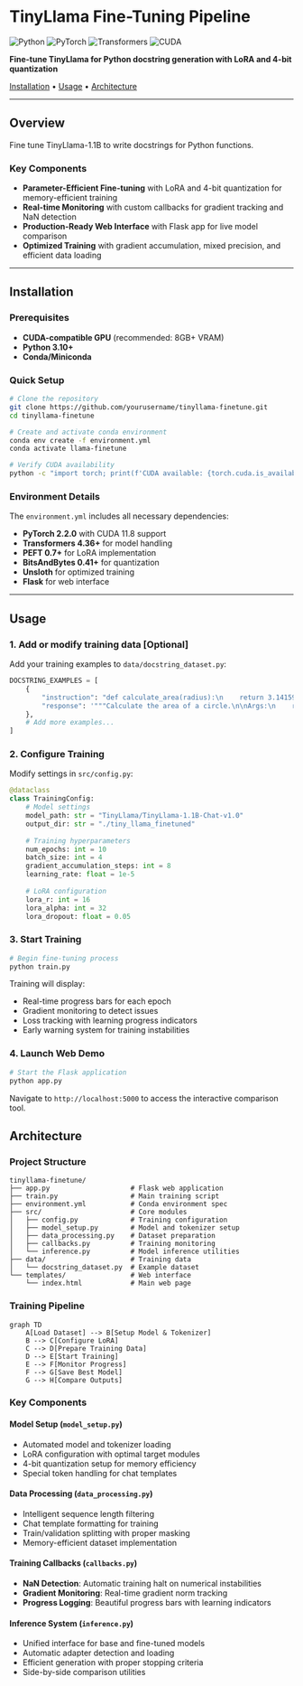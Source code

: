 # TinyLlama Fine-Tuning Pipeline

![Python](https://img.shields.io/badge/python-3.10+-blue.svg?style=for-the-badge&logo=python&logoColor=white)
![PyTorch](https://img.shields.io/badge/PyTorch-2.2.0-EE4C2C?style=for-the-badge&logo=pytorch&logoColor=white)
![Transformers](https://img.shields.io/badge/Transformers-4.36+-yellow?style=for-the-badge)
![CUDA](https://img.shields.io/badge/CUDA-11.8-76B900?style=for-the-badge&logo=nvidia&logoColor=white)

**Fine-tune TinyLlama for Python docstring generation with LoRA and 4-bit quantization**

[Installation](#installation) • [Usage](#usage) • [Architecture](#architecture)

---

## Overview

Fine tune TinyLlama-1.1B to write docstrings for Python functions.

### Key Components

- **Parameter-Efficient Fine-tuning** with LoRA and 4-bit quantization for memory-efficient training
- **Real-time Monitoring** with custom callbacks for gradient tracking and NaN detection  
- **Production-Ready Web Interface** with Flask app for live model comparison
- **Optimized Training** with gradient accumulation, mixed precision, and efficient data loading

---

## Installation

### Prerequisites

- **CUDA-compatible GPU** (recommended: 8GB+ VRAM)
- **Python 3.10+**
- **Conda/Miniconda**

### Quick Setup

```bash
# Clone the repository
git clone https://github.com/yourusername/tinyllama-finetune.git
cd tinyllama-finetune

# Create and activate conda environment
conda env create -f environment.yml
conda activate llama-finetune

# Verify CUDA availability
python -c "import torch; print(f'CUDA available: {torch.cuda.is_available()}')"
```

### Environment Details

The `environment.yml` includes all necessary dependencies:

- **PyTorch 2.2.0** with CUDA 11.8 support
- **Transformers 4.36+** for model handling
- **PEFT 0.7+** for LoRA implementation
- **BitsAndBytes 0.41+** for quantization
- **Unsloth** for optimized training
- **Flask** for web interface

---

## Usage

### 1. Add or modify training data [Optional]

Add your training examples to `data/docstring_dataset.py`:

```python
DOCSTRING_EXAMPLES = [
    {
        "instruction": "def calculate_area(radius):\n    return 3.14159 * radius ** 2",
        "response": '"""Calculate the area of a circle.\n\nArgs:\n    radius: The radius of the circle\n\nReturns:\n    float: The area of the circle\n"""'
    },
    # Add more examples...
]
```

### 2. Configure Training

Modify settings in `src/config.py`:

```python
@dataclass
class TrainingConfig:
    # Model settings
    model_path: str = "TinyLlama/TinyLlama-1.1B-Chat-v1.0"
    output_dir: str = "./tiny_llama_finetuned"
    
    # Training hyperparameters
    num_epochs: int = 10
    batch_size: int = 4
    gradient_accumulation_steps: int = 8
    learning_rate: float = 1e-5
    
    # LoRA configuration
    lora_r: int = 16
    lora_alpha: int = 32
    lora_dropout: float = 0.05
```

### 3. Start Training

```bash
# Begin fine-tuning process
python train.py
```

Training will display:
- Real-time progress bars for each epoch
- Gradient monitoring to detect issues
- Loss tracking with learning progress indicators
- Early warning system for training instabilities

### 4. Launch Web Demo

```bash
# Start the Flask application
python app.py
```

Navigate to `http://localhost:5000` to access the interactive comparison tool.

## Architecture

### Project Structure

```
tinyllama-finetune/
├── app.py                    # Flask web application
├── train.py                  # Main training script
├── environment.yml           # Conda environment spec
├── src/                      # Core modules
│   ├── config.py             # Training configuration
│   ├── model_setup.py        # Model and tokenizer setup
│   ├── data_processing.py    # Dataset preparation
│   ├── callbacks.py          # Training monitoring
│   └── inference.py          # Model inference utilities
├── data/                     # Training data
│   └── docstring_dataset.py  # Example dataset
└── templates/                # Web interface
    └── index.html            # Main web page
```

### Training Pipeline

```mermaid
graph TD
    A[Load Dataset] --> B[Setup Model & Tokenizer]
    B --> C[Configure LoRA]
    C --> D[Prepare Training Data]
    D --> E[Start Training]
    E --> F[Monitor Progress]
    F --> G[Save Best Model]
    G --> H[Compare Outputs]
```

### Key Components

#### Model Setup (`model_setup.py`)
- Automated model and tokenizer loading
- LoRA configuration with optimal target modules
- 4-bit quantization setup for memory efficiency
- Special token handling for chat templates

#### Data Processing (`data_processing.py`)
- Intelligent sequence length filtering
- Chat template formatting for training
- Train/validation splitting with proper masking
- Memory-efficient dataset implementation

#### Training Callbacks (`callbacks.py`)
- **NaN Detection**: Automatic training halt on numerical instabilities
- **Gradient Monitoring**: Real-time gradient norm tracking
- **Progress Logging**: Beautiful progress bars with learning indicators

#### Inference System (`inference.py`)
- Unified interface for base and fine-tuned models
- Automatic adapter detection and loading
- Efficient generation with proper stopping criteria
- Side-by-side comparison utilities